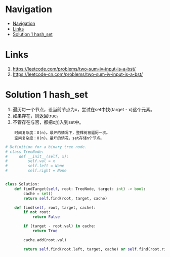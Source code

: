 # Navigation
- [Navigation](#navigation)
- [Links](#links)
- [Solution 1 hash_set](#solution-1-hashset)

# Links
1. https://leetcode.com/problems/two-sum-iv-input-is-a-bst/
2. https://leetcode-cn.com/problems/two-sum-iv-input-is-a-bst/


# Solution 1 hash_set
1. 遍历每一个节点，设当前节点为x，尝试在set中找(target - x)这个元素。
2. 如果存在，则返回true。
3. 不管存在与否，都把x加入到set中。


```
    时间复杂度：O(n)。最坏的情况下，整棵树被遍历一次。
    空间复杂度：O(n)。最坏的情况，set存储n个节点。
```
```python
# Definition for a binary tree node.
# class TreeNode:
#     def __init__(self, x):
#         self.val = x
#         self.left = None
#         self.right = None


class Solution:
    def findTarget(self, root: TreeNode, target: int) -> bool:
        cache = set()
        return self.find(root, target, cache)

    def find(self, root, target, cache):
        if not root:
            return False

        if (target - root.val) in cache:
            return True

        cache.add(root.val)

        return self.find(root.left, target, cache) or self.find(root.right, target, cache)
```